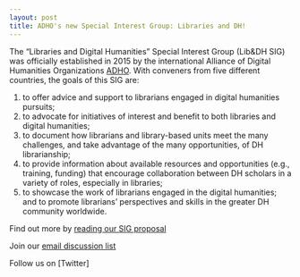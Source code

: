 ```yaml
---
layout: post
title: ADHO's new Special Interest Group: Libraries and DH!  
---
```


The “Libraries and Digital Humanities” Special Interest Group (Lib&DH SIG) was officially established in 2015 by the international Alliance of Digital Humanities Organizations [ADHO](http://adho.org/). With conveners from five different countries, the goals of this SIG are:

1. to offer advice and support to librarians engaged in digital humanities pursuits;
2. to advocate for initiatives of interest and benefit to both libraries and digital humanities;
3. to document how librarians and library-based units meet the many challenges, and take advantage of the many opportunities, of DH librarianship;
4. to provide information about available resources and opportunities (e.g., training, funding) that encourage collaboration between DH scholars in a variety of roles, especially in libraries;
5. to showcase the work of librarians engaged in the digital humanities; and to promote librarians’ perspectives and skills in the greater DH community worldwide.

Find out more by [reading our SIG proposal](https://drive.google.com/file/d/0BzNEqaRgVCa0T0pHSzV2RnRkNk0/view?pref=2&pli=1.)

Join our [email discussion list](http://lists.digitalhumanities.org/mailman/listinfo/libdh-sig)

Follow us on [Twitter]


